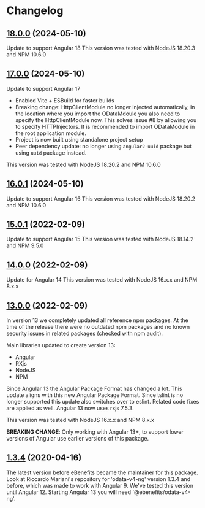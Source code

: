 # Changelog
## [18.0.0](https://github.com/riccardomariani/odata-v4-ng/compare/v17.0.0...v18.0.0) (2024-05-10)
Update to support Angular 18
This version was tested with NodeJS 18.20.3 and NPM 10.6.0

## [17.0.0](https://github.com/riccardomariani/odata-v4-ng/compare/v16.0.1...v17.0.0) (2024-05-10)
Update to support Angular 17
- Enabled Vite + ESBuild for faster builds
- Breaking change: HttpClientModule no longer injected automatically, in the location where you import the ODataMdoule you also need to specify the HttpClientModule now. This solves issue #8 by allowing you to specify HTTPInjectors. It is recommended to import ODataModule in the root application module.
- Project is now built using standalone project setup
- Peer dependency update: no longer using `angular2-uuid` package but using `uuid` package instead.

This version was tested with NodeJS 18.20.2 and NPM 10.6.0

## [16.0.1](https://github.com/riccardomariani/odata-v4-ng/compare/v15.0.1...v16.0.1) (2024-05-10)
Update to support Angular 16
This version was tested with NodeJS 18.20.2 and NPM 10.6.0

## [15.0.1](https://github.com/riccardomariani/odata-v4-ng/compare/v14.0.0...v15.0.1) (2022-02-09)
Update to support Angular 15
This version was tested with NodeJS 18.14.2 and NPM 9.5.0

## [14.0.0](https://github.com/riccardomariani/odata-v4-ng/compare/v13.0.0...v14.0.0) (2022-02-09)
Update for Angular 14
This version was tested with NodeJS 16.x.x and NPM 8.x.x

## [13.0.0](https://github.com/riccardomariani/odata-v4-ng/compare/v1.3.4...v13.0.0) (2022-02-09)
In version 13 we completely updated all reference npm packages. At the time of the release there were no outdated npm packages and no known security issues in related packages (checked with npm audit).

Main libraries updated to create version 13:
- Angular
- RXjs
- NodeJS
- NPM

Since Angular 13 the Angular Package Format has changed a lot. This update aligns with this new Angular Package Format. Since tslint is no longer supported this update also switches over to eslint. Related code fixes are applied as well. Angular 13 now uses rxjs 7.5.3.

This version was tested with NodeJS 16.x.x and NPM 8.x.x

**BREAKING CHANGE**: Only working with Angular 13+, to support lower versions of Angular use earlier versions of this package.

## [1.3.4](https://github.com/riccardomariani/odata-v4-ng/compare/v1.3.3...v1.3.4) (2020-04-16)
The latest version before eBenefits became the maintainer for this package. Look at Riccardo Mariani's repository for 'odata-v4-ng' version 1.3.4 and before, which was made to work with Angular 9. We've tested this version until Angular 12. Starting Angular 13 you will need '@ebenefits/odata-v4-ng'. 
